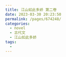 ```yaml
---
title: 江山如此多娇 第二卷
date: 2023-03-30 20:23:50
permalink: /pages/674248/
categories:
  - novel
  - 古代文
  - 江山如此多娇
tags:
  - 
---
```


